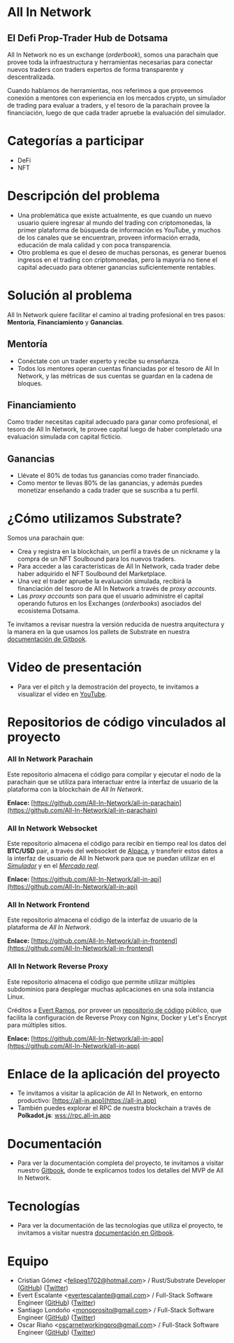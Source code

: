 
# All In Network

## El Defi Prop-Trader Hub de Dotsama

All In Network no es un exchange (_orderbook_), somos una parachain que provee toda la infraestructura y herramientas necesarias para conectar nuevos traders con traders expertos de forma transparente y descentralizada.

Cuando hablamos de herramientas, nos referimos a que proveemos conexión a mentores con experiencia en los mercados crypto, un simulador de trading para evaluar a traders, y el tesoro de la parachain provee la financiación, luego de que cada trader apruebe la evaluación del simulador.

# Categorías a participar

- DeFi
- NFT

# Descripción del problema

- Una problemática que existe actualmente, es que cuando un nuevo usuario quiere ingresar al mundo del trading con criptomonedas, la primer plataforma de búsqueda de información es YouTube, y muchos de los canales que se encuentran, proveen información errada, educación de mala calidad y con poca transparencia.
- Otro problema es que el deseo de muchas personas, es generar buenos ingresos en el trading con criptomonedas, pero la mayoría no tiene el capital adecuado para obtener ganancias suficientemente rentables.

# Solución al problema

All In Network quiere facilitar el camino al trading profesional en tres pasos: **Mentoría**, **Financiamiento** y **Ganancias**.

## Mentoría

- Conéctate con un trader experto y recibe su enseñanza.
- Todos los mentores operan cuentas financiadas por el tesoro de All In Network, y las métricas de sus cuentas se guardan en la cadena de bloques.

## Financiamiento

Como trader necesitas capital adecuado para ganar como profesional, el tesoro de All In Network, te provee capital luego de haber completado una evaluación simulada con capital ficticio.

## Ganancias

- Llévate el 80% de todas tus ganancias como trader financiado.
- Como mentor te llevas 80% de las ganancias, y además puedes monetizar enseñando a cada trader que se suscriba a tu perfil.

# ¿Cómo utilizamos Substrate?

Somos una parachain que:

- Crea y registra en la blockchain, un perfil a través de un nickname y la compra de un NFT Soulbound para los nuevos traders.
- Para acceder a las características de All In Network, cada trader debe haber adquirido el NFT Soulbound del Marketplace.
- Una vez el trader apruebe la evaluación simulada, recibirá la financiación del tesoro de All In Network a través de _proxy accounts_.
- Las _proxy accounts_ son para que el usuario administre el capital operando futuros en los Exchanges (_orderbooks_) asociados del ecosistema Dotsama.

Te invitamos a revisar nuestra la versión reducida de nuestra arquitectura y la manera en la que usamos los pallets de Substrate en nuestra [documentación de Gitbook](https://docs.all-in.app/arquitectura).

# Video de presentación

- Para ver el pitch y la demostración del proyecto, te invitamos a visualizar el vídeo en [YouTube](https://youtu.be/4IOAsqRioRI).

# Repositorios de código vinculados al proyecto

### All In Network Parachain

Este repositorio almacena el código para compilar y ejecutar el nodo de la parachain que se utiliza para interactuar entre la interfaz de usuario de la plataforma con la blockchain de _All In Network_.

**Enlace:** [https://github.com/All-In-Network/all-in-parachain](https://github.com/All-In-Network/all-in-parachain)

### All In Network Websocket

Este repositorio almacena el código para recibir en tiempo real los datos del **BTC/USD** pair, a través del websocket de [Alpaca](https://alpaca.markets/), y transferir estos datos a la interfaz de usuario de All In Network para que se puedan utilizar en el _[Simulador](https://docs.all-in.app/empezar/simulador)_ y en el _[Mercado real](https://docs.all-in.app/empezar/mercado)_.

**Enlace:** [https://github.com/All-In-Network/all-in-api](https://github.com/All-In-Network/all-in-api)

### All In Network Frontend

Este repositorio almacena el código de la interfaz de usuario de la plataforma de _All In Network_.

**Enlace:** [https://github.com/All-In-Network/all-in-frontend](https://github.com/All-In-Network/all-in-frontend)

### All In Network Reverse Proxy

Este repositorio almacena el código que permite utilizar múltiples subdominios para desplegar muchas aplicaciones en una sola instancia Linux.

Créditos a [Evert Ramos](https://github.com/evertramos), por proveer un [repositorio de código](https://github.com/evertramos/nginx-proxy-automation) público, que facilita la configuración de Reverse Proxy con Nginx, Docker y Let's Encrypt para múltiples sitios.

**Enlace:** [https://github.com/All-In-Network/all-in-app](https://github.com/All-In-Network/all-in-app)

# Enlace de la aplicación del proyecto

- Te invitamos a visitar la aplicación de All In Network, en entorno productivo: [https://all-in.app](https://all-in.app)
- También puedes explorar el RPC de nuestra blockchain a través de **Polkadot.js**: [wss://rpc.all-in.app](https://polkadot.js.org/apps/?rpc=wss://rpc.all-in.app/explorer#/explorer)

# Documentación

- Para ver la documentación completa del proyecto, te invitamos a visitar nuestro [Gitbook](https://docs.all-in.app), donde te explicamos todos los detalles del MVP de All In Network.

# Tecnologías
- Para ver la documentación de las tecnologías que utiliza el proyecto, te invitamos a visitar nuestra [documentación en Gitbook](https://docs.all-in.app/stack).

# Equipo

- Cristian Gómez <[felipeg1702@hotmail.com](mailto:felipeg1702@hotmail.com)> / Rust/Substrate Developer ([GitHub](https://github.com/0xti4n)) ([Twitter](https://twitter.com/xt1a_n))
- Evert Escalante <[evertescalante@gmail.com](mailto:evertescalante@gmail.com)> / Full-Stack Software Engineer ([GitHub](https://github.com/Evertcolombia)) ([Twitter](https://twitter.com/evert_escalante))
- Santiago Londoño <[monoprosito@gmail.com](mailto:monoprosito@gmail.com)> / Full-Stack Software Engineer ([GitHub](https://github.com/monoprosito)) ([Twitter](https://twitter.com/msarboledal))
- Oscar Riaño <[oscarnetworkingpro@gmail.com](mailto:oscarnetworkingpro@gmail.com)> / Full-Stack Software Engineer ([GitHub](https://github.com/OscarDRT)) ([Twitter](https://twitter.com/Oscar__RT))
